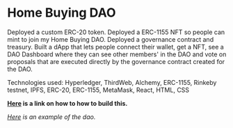 # Home Buying DAO
 
Deployed a custom ERC-20 token. Deployed a ERC-1155 NFT so people can mint to join my Home Buying DAO. Deployed a governance contract and treasury. Built a dApp that lets people connect their wallet, get a NFT, see a DAO Dashboard where they can see other members' in the DAO and vote on proposals that are executed directly by the governance contract created for the DAO.

Technologies used: Hyperledger, ThirdWeb, Alchemy, ERC-1155, Rinkeby testnet, IPFS, ERC-20, ERC-1155, MetaMask, React, HTML, CSS

**<a href="https://switchinto.tech/dao" target="_blank">Here</a> is a link on how to how to build this.**

*<a href="https://elysedao.vercel.app/" target="_blank">Here</a> is an example of the dao.*
